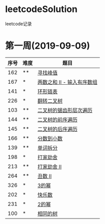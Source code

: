 # leetcodeSolution
leetcode记录

# 第一周(2019-09-09)

| 序号 | 难度 | 题目                                                         |
| ---- | ---- | ------------------------------------------------------------ |
| 162  | **   | [寻找峰值](https://leetcode-cn.com/problems/find-peak-element) |
| 167  | *    | [两数之和 II - 输入有序数组](https://leetcode-cn.com/problems/two-sum-ii-input-array-is-sorted) |
| 141  | *    | [环形链表](https://leetcode-cn.com/problems/linked-list-cycle) |
| 226  | *    | [翻转二叉树](https://leetcode-cn.com/problems/invert-binary-tree) |
| 103  | **   | [二叉树的锯齿形层次遍历](https://leetcode-cn.com/problems/binary-tree-zigzag-level-order-traversal) |
| 144  | **   | [二叉树的前序遍历](https://leetcode-cn.com/problems/binary-tree-preorder-traversal) |
| 145  | **   | [二叉树的后序遍历](https://leetcode-cn.com/problems/binary-tree-postorder-traversal) |
| 166  | **   | [分数到小数](https://leetcode-cn.com/problems/fraction-to-recurring-decimal) |
| 139  | **   | [单词拆分](https://leetcode-cn.com/problems/word-break)      |
| 198  | *    | [打家劫舍](https://leetcode-cn.com/problems/house-robber)    |
| 213  | **   | [打家劫舍 II](https://leetcode-cn.com/problems/house-robber-ii) |
| 264  | **   | [丑数 II](https://leetcode-cn.com/problems/ugly-number-ii)   |
| 326  | *    | [3的幂](https://leetcode-cn.com/problems/power-of-three)     |
| 202  | *    | [快乐数](https://leetcode-cn.com/problems/happy-number)      |
| 231  | *    | [2的幂](https://leetcode-cn.com/problems/power-of-two)       |
| 100  | *    | [相同的树](https://leetcode-cn.com/problems/same-tree)       |

